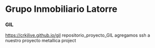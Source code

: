 # Grupo Inmobiliario Latorre
### GIL
https://crkjlive.github.io/gil
repositorio_proyecto_GIL
agregamos ssh a nuestro proyecto
metallica project
